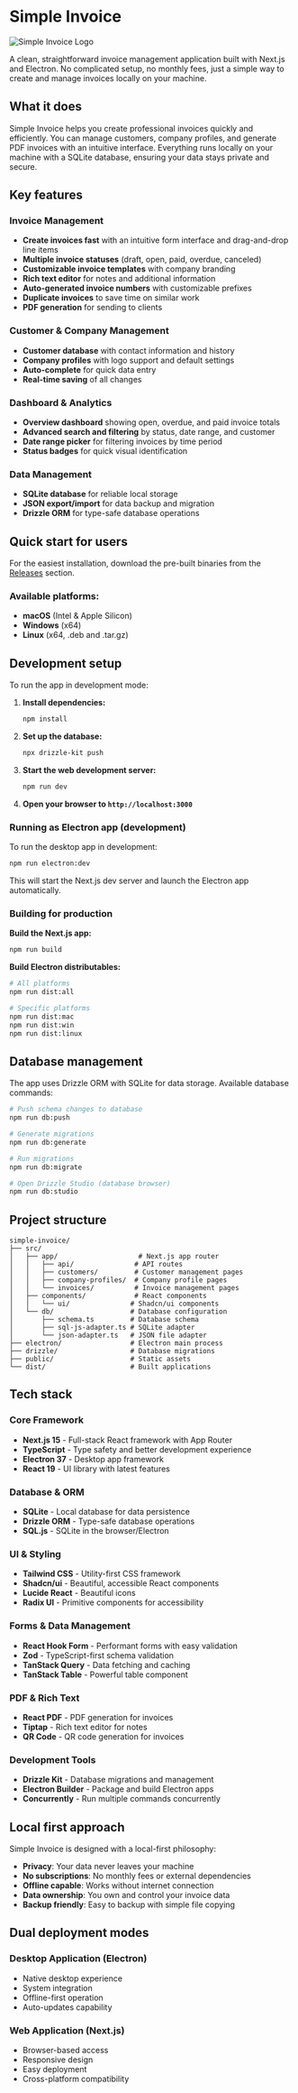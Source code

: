 # Simple Invoice

![Simple Invoice Logo](public/simple-invoice-logo.png)

A clean, straightforward invoice management application built with Next.js and Electron. No complicated setup, no monthly fees, just a simple way to create and manage invoices locally on your machine.

## What it does

Simple Invoice helps you create professional invoices quickly and efficiently. You can manage customers, company profiles, and generate PDF invoices with an intuitive interface. Everything runs locally on your machine with a SQLite database, ensuring your data stays private and secure.

## Key features

### Invoice Management
- **Create invoices fast** with an intuitive form interface and drag-and-drop line items
- **Multiple invoice statuses** (draft, open, paid, overdue, canceled)
- **Customizable invoice templates** with company branding
- **Rich text editor** for notes and additional information
- **Auto-generated invoice numbers** with customizable prefixes
- **Duplicate invoices** to save time on similar work
- **PDF generation** for sending to clients

### Customer & Company Management
- **Customer database** with contact information and history
- **Company profiles** with logo support and default settings
- **Auto-complete** for quick data entry
- **Real-time saving** of all changes

### Dashboard & Analytics
- **Overview dashboard** showing open, overdue, and paid invoice totals
- **Advanced search and filtering** by status, date range, and customer
- **Date range picker** for filtering invoices by time period
- **Status badges** for quick visual identification

### Data Management
- **SQLite database** for reliable local storage
- **JSON export/import** for data backup and migration
- **Drizzle ORM** for type-safe database operations

## Quick start for users

For the easiest installation, download the pre-built binaries from the [Releases](https://github.com/ottendorfcipher/simple-invoice/releases) section.

### Available platforms:
- **macOS** (Intel & Apple Silicon)
- **Windows** (x64)
- **Linux** (x64, .deb and .tar.gz)

## Development setup

To run the app in development mode:

1. **Install dependencies:**
   ```bash
   npm install
   ```

2. **Set up the database:**
   ```bash
   npx drizzle-kit push
   ```

3. **Start the web development server:**
   ```bash
   npm run dev
   ```

4. **Open your browser to `http://localhost:3000`**

### Running as Electron app (development)

To run the desktop app in development:

```bash
npm run electron:dev
```

This will start the Next.js dev server and launch the Electron app automatically.

### Building for production

**Build the Next.js app:**
```bash
npm run build
```

**Build Electron distributables:**
```bash
# All platforms
npm run dist:all

# Specific platforms
npm run dist:mac
npm run dist:win
npm run dist:linux
```

## Database management

The app uses Drizzle ORM with SQLite for data storage. Available database commands:

```bash
# Push schema changes to database
npm run db:push

# Generate migrations
npm run db:generate

# Run migrations
npm run db:migrate

# Open Drizzle Studio (database browser)
npm run db:studio
```

## Project structure

```
simple-invoice/
├── src/
│   ├── app/                    # Next.js app router
│   │   ├── api/               # API routes
│   │   ├── customers/         # Customer management pages
│   │   ├── company-profiles/  # Company profile pages
│   │   └── invoices/          # Invoice management pages
│   ├── components/            # React components
│   │   └── ui/               # Shadcn/ui components
│   └── db/                   # Database configuration
│       ├── schema.ts         # Database schema
│       ├── sql-js-adapter.ts # SQLite adapter
│       └── json-adapter.ts   # JSON file adapter
├── electron/                 # Electron main process
├── drizzle/                  # Database migrations
├── public/                   # Static assets
└── dist/                     # Built applications
```

## Tech stack

### Core Framework
- **Next.js 15** - Full-stack React framework with App Router
- **TypeScript** - Type safety and better development experience
- **Electron 37** - Desktop app framework
- **React 19** - UI library with latest features

### Database & ORM
- **SQLite** - Local database for data persistence
- **Drizzle ORM** - Type-safe database operations
- **SQL.js** - SQLite in the browser/Electron

### UI & Styling
- **Tailwind CSS** - Utility-first CSS framework
- **Shadcn/ui** - Beautiful, accessible React components
- **Lucide React** - Beautiful icons
- **Radix UI** - Primitive components for accessibility

### Forms & Data Management
- **React Hook Form** - Performant forms with easy validation
- **Zod** - TypeScript-first schema validation
- **TanStack Query** - Data fetching and caching
- **TanStack Table** - Powerful table component

### PDF & Rich Text
- **React PDF** - PDF generation for invoices
- **Tiptap** - Rich text editor for notes
- **QR Code** - QR code generation for invoices

### Development Tools
- **Drizzle Kit** - Database migrations and management
- **Electron Builder** - Package and build Electron apps
- **Concurrently** - Run multiple commands concurrently

## Local first approach

Simple Invoice is designed with a local-first philosophy:

- **Privacy**: Your data never leaves your machine
- **No subscriptions**: No monthly fees or external dependencies
- **Offline capable**: Works without internet connection
- **Data ownership**: You own and control your invoice data
- **Backup friendly**: Easy to backup with simple file copying

## Dual deployment modes

### Desktop Application (Electron)
- Native desktop experience
- System integration
- Offline-first operation
- Auto-updates capability

### Web Application (Next.js)
- Browser-based access
- Responsive design
- Easy deployment
- Cross-platform compatibility
